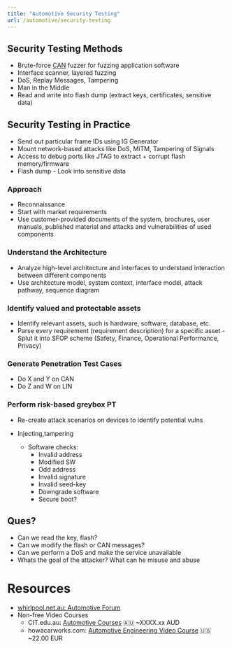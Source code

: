 ```yaml
---
title: "Automotive Security Testing"
url: /automotive/security-testing
---
```


## Security Testing Methods
- Brute-force [CAN](/canfd-specifications) fuzzer for fuzzing application software
- Interface scanner, layered fuzzing
- DoS, Replay Messages, Tampering
- Man in the Middle
- Read and write into flash dump (extract keys, certificates, sensitive data)

## Security Testing in Practice
- Send out particular frame IDs using IG Generator
- Mount network-based attacks like DoS, MiTM, Tampering of Signals
- Access to debug ports like JTAG to extract + corrupt flash memory/firmware
- Flash dump - Look into sensitive data

### Approach
- Reconnaissance
- Start with market requirements
- Use customer-provided documents of the system, brochures, user manuals, published material and attacks and vulnerabilities of used components

### Understand the Architecture
- Analyze high-level architecture and interfaces to understand interaction between different components
- Use architecture model, system context, interface model, attack pathway, sequence diagram

### Identify valued and protectable assets
- Identify relevant assets, such is hardware, software, database, etc.
- Parse every requirement (requirement description) for a specific asset
		- Splut it into SFOP scheme (Safety, Finance, Operational Performance, Privacy)
		
### Generate Penetration Test Cases
- Do X and Y on CAN
- Do Z and W on LIN

### Perform risk-based greybox PT
- Re-create attack scenarios on devices to identify potential vulns
- Injecting,tampering 

	- Software checks:
		* Invalid address
		* Modified SW
		* Odd address
		* Invalid signature
		* Invalid seed-key
		* Downgrade software
		* Secure boot?



## Ques?

- Can we read the key, flash?
- Can we modify the flash or CAN messages?
- Can we perform a DoS and make the service unavailable
- Whats the goal of the attacker? What can he misuse and abuse

# Resources

* [whirlpool.net.au: Automotive Forum](https://forums.whirlpool.net.au/forum/133)
* Non-free Video Courses
  * CIT.edu.au: [Automotive Courses](https://cit.edu.au/courses/trades/automotive) 🇦🇺 ~XXXX.xx AUD
  * howacarworks.com: [Automotive Engineering Video Course](https://www.howacarworks.com/video-course/) 🇺🇸 ~22.00 EUR
